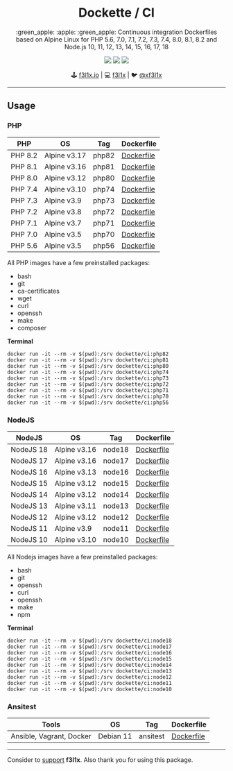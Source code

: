 <h1 align=center>Dockette / CI</h1>

<p align=center>
    :green_apple: :apple: :green_apple: Continuous integration Dockerfiles based on Alpine Linux 
    for PHP 5.6, 7.0, 7.1, 7.2, 7.3, 7.4, 8.0, 8.1, 8.2
    and Node.js 10, 11, 12, 13, 14, 15, 16, 17, 18
</p>

<p align=center>
  <a href="https://hub.docker.com/r/dockette/ci/"><img src="https://badgen.net/docker/pulls/dockette/ci"></a>
  <a href="https://bit.ly/ctteg"><img src="https://badgen.net/badge/support/gitter/cyan"></a>
  <a href="https://github.com/sponsors/f3l1x"><img src="https://badgen.net/badge/sponsor/donations/F96854"></a>
</p>

<p align=center>
🕹 <a href="https://f3l1x.io">f3l1x.io</a> | 💻 <a href="https://github.com/f3l1x">f3l1x</a> | 🐦 <a href="https://twitter.com/xf3l1x">@xf3l1x</a>
</p>

-----

## Usage

### PHP

| PHP      | OS           | Tag    | Dockerfile                                                                 |
|----------|--------------|--------|----------------------------------------------------------------------------|
| PHP 8.2  | Alpine v3.17 | php82  | [Dockerfile](https://github.com/dockette/ci/blob/master/php82/Dockerfile)  |
| PHP 8.1  | Alpine v3.16 | php81  | [Dockerfile](https://github.com/dockette/ci/blob/master/php81/Dockerfile)  |
| PHP 8.0  | Alpine v3.12 | php80  | [Dockerfile](https://github.com/dockette/ci/blob/master/php80/Dockerfile)  |
| PHP 7.4  | Alpine v3.10 | php74  | [Dockerfile](https://github.com/dockette/ci/blob/master/php74/Dockerfile)  |
| PHP 7.3  | Alpine v3.9  | php73  | [Dockerfile](https://github.com/dockette/ci/blob/master/php73/Dockerfile)  |
| PHP 7.2  | Alpine v3.8  | php72  | [Dockerfile](https://github.com/dockette/ci/blob/master/php72/Dockerfile)  |
| PHP 7.1  | Alpine v3.7  | php71  | [Dockerfile](https://github.com/dockette/ci/blob/master/php71/Dockerfile)  |
| PHP 7.0  | Alpine v3.5  | php70  | [Dockerfile](https://github.com/dockette/ci/blob/master/php70/Dockerfile)  |
| PHP 5.6  | Alpine v3.5  | php56  | [Dockerfile](https://github.com/dockette/ci/blob/master/php56/Dockerfile)  |

All PHP images have a few preinstalled packages:

- bash
- git 
- ca-certificates 
- wget 
- curl 
- openssh 
- make
- composer

**Terminal**

```
docker run -it --rm -v $(pwd):/srv dockette/ci:php82
docker run -it --rm -v $(pwd):/srv dockette/ci:php81
docker run -it --rm -v $(pwd):/srv dockette/ci:php80
docker run -it --rm -v $(pwd):/srv dockette/ci:php74
docker run -it --rm -v $(pwd):/srv dockette/ci:php73
docker run -it --rm -v $(pwd):/srv dockette/ci:php72
docker run -it --rm -v $(pwd):/srv dockette/ci:php71
docker run -it --rm -v $(pwd):/srv dockette/ci:php70
docker run -it --rm -v $(pwd):/srv dockette/ci:php56
```

### NodeJS

| NodeJS          | OS           | Tag           | Dockerfile                                                                 |
|-----------------|--------------|---------------|----------------------------------------------------------------------------|
| NodeJS 18       | Alpine v3.16 | node18        | [Dockerfile](https://github.com/dockette/ci/blob/master/node18/Dockerfile)  |
| NodeJS 17       | Alpine v3.16 | node17        | [Dockerfile](https://github.com/dockette/ci/blob/master/node17/Dockerfile)  |
| NodeJS 16       | Alpine v3.13 | node16        | [Dockerfile](https://github.com/dockette/ci/blob/master/node16/Dockerfile)  |
| NodeJS 15       | Alpine v3.12 | node15        | [Dockerfile](https://github.com/dockette/ci/blob/master/node15/Dockerfile)  |
| NodeJS 14       | Alpine v3.12 | node14        | [Dockerfile](https://github.com/dockette/ci/blob/master/node14/Dockerfile)  |
| NodeJS 13       | Alpine v3.11 | node13        | [Dockerfile](https://github.com/dockette/ci/blob/master/node13/Dockerfile)  |
| NodeJS 12       | Alpine v3.12 | node12        | [Dockerfile](https://github.com/dockette/ci/blob/master/node12/Dockerfile)  |
| NodeJS 11       | Alpine v3.9  | node11        | [Dockerfile](https://github.com/dockette/ci/blob/master/node11/Dockerfile)  |
| NodeJS 10       | Alpine v3.10 | node10        | [Dockerfile](https://github.com/dockette/ci/blob/master/node10/Dockerfile)  |

All Nodejs images have a few preinstalled packages:

- bash 
- git 
- openssh
- curl
- openssh 
- make
- npm

**Terminal**

```
docker run -it --rm -v $(pwd):/srv dockette/ci:node18
docker run -it --rm -v $(pwd):/srv dockette/ci:node17
docker run -it --rm -v $(pwd):/srv dockette/ci:node16
docker run -it --rm -v $(pwd):/srv dockette/ci:node15
docker run -it --rm -v $(pwd):/srv dockette/ci:node14
docker run -it --rm -v $(pwd):/srv dockette/ci:node13
docker run -it --rm -v $(pwd):/srv dockette/ci:node12
docker run -it --rm -v $(pwd):/srv dockette/ci:node11
docker run -it --rm -v $(pwd):/srv dockette/ci:node10
```

### Ansitest

| Tools                          | OS           | Tag           | Dockerfile                                                                 |
|--------------------------------|--------------|---------------|----------------------------------------------------------------------------|
| Ansible, Vagrant, Docker       | Debian 11    | ansitest      | [Dockerfile](https://github.com/dockette/ci/blob/master/ansitest/Dockerfile)  |


-----

Consider to [support](https://github.com/sponsors/f3l1x) **f3l1x**. Also thank you for using this package.
